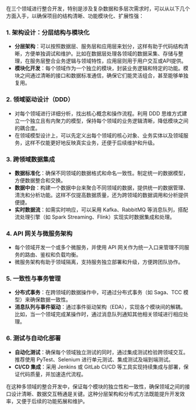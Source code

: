 在三个领域进行整合开发，特别是涉及复杂数据和多层次需求时，可以从以下几个方面入手，以确保项目的结构清晰、功能模块化、扩展性强：

### 1. **架构设计：分层结构与模块化**
   - **分层架构**：可以按照数据层、服务层和应用层来划分，这样有助于代码结构清晰，方便单独调试和维护。比如在数据层处理各领域的数据采集、存储与整理，在服务层整合业务逻辑与领域特性，应用层则用于用户交互或API提供。
   - **模块化开发**：每个领域作为一个独立的模块，封装业务逻辑和特定的功能。模块之间通过清晰的接口和数据标准通信，确保它们能灵活组合，甚至能够单独复用。

### 2. **领域驱动设计（DDD）**
   - 对每个领域进行详细分析，找出核心概念和操作流程。利用 DDD 思维方式建立一个独立且有内聚力的模型，保持每个领域的业务逻辑清晰，降低模块之间的耦合度。
   - 在领域模型设计上，可以先定义出每个领域的核心对象、业务实体以及领域服务，这样不仅能更好地反映真实业务，还便于后续维护和升级。

### 3. **跨领域数据集成**
   - **数据标准化**：确保不同领域的数据格式和命名一致性。制定统一的数据模型，方便数据整合和交换。
   - **数据中台**：构建一个数据中台来聚合不同领域的数据，提供统一的数据管理、清洗和分析功能。这样不仅提高数据质量，还为跨领域的数据调用和分析提供便捷。
   - **实时数据流**：如需实时响应，可以采用 Kafka、RabbitMQ 等消息队列，搭配流处理引擎（如 Spark Streaming、Flink）实现实时数据集成和处理。

### 4. **API 网关与微服务架构**
   - 每个领域开发一个或多个微服务，并使用 API 网关作为统一入口来管理不同服务的路由、鉴权和负载均衡。
   - 微服务架构有助于领域隔离，支持服务独立部署和升级，方便跨团队协作。

### 5. **一致性与事务管理**
   - **分布式事务**：在跨领域的数据操作中，可通过分布式事务（如 Saga、TCC 模型）来确保数据一致性。
   - **消息队列与事件驱动**：通过事件驱动架构（EDA），实现各个模块间的解耦。比如，当一个领域完成某操作时，通过消息队列通知其他相关领域进行相应处理。

### 6. **测试与自动化部署**
   - **自动化测试**：确保每个领域独立测试的同时，通过集成测试检验跨领域交互。推荐使用 PyTest、Selenium 进行单元测试、集成测试及端到端测试。
   - **CI/CD 集成**：采用 Jenkins 或 GitLab CI/CD 等工具实现持续集成与部署，保证代码质量，并加速迭代流程。

在这种多领域的整合开发中，保证每个模块的独立性和一致性，确保领域之间的接口设计清晰、数据交互畅通是关键。这种分层架构和分布式方法既能提升开发效率，又便于后续的功能拓展和维护。